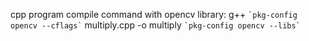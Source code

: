 cpp program compile command with opencv library:
    g++ ``` `pkg-config opencv --cflags` ``` multiply.cpp  -o multiply ``` `pkg-config opencv --libs` ```
